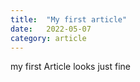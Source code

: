 ```yaml
---
title:  "My first article"
date:   2022-05-07
category: article
---
```


my first Article looks just fine
